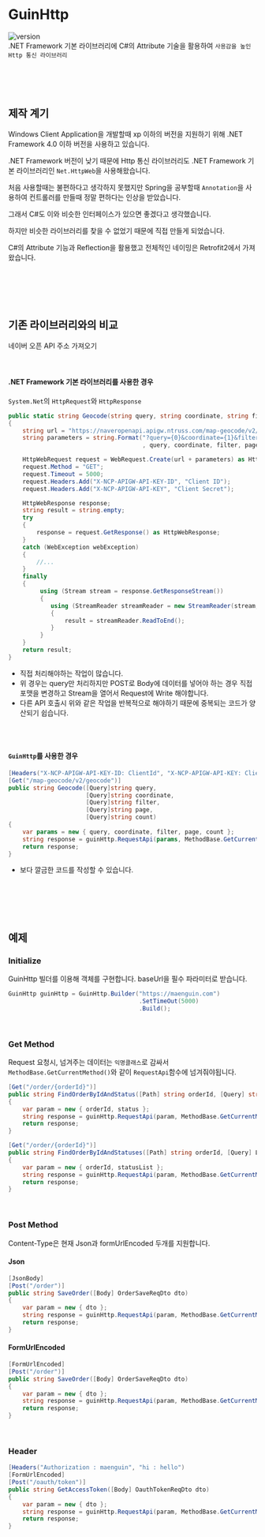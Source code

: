 

# GuinHttp
![version](https://img.shields.io/badge/.NET%20Framework-%3E%3D3.5-blueviolet)  
.NET Framework 기본 라이브러리에 C#의 Attribute 기술을 활용하여 `사용감을 높인 Http 통신 라이브러리`

<br>
<br>
<br>

## 제작 계기

Windows Client Application을 개발할때 xp 이하의 버전을 지원하기 위해 .NET Framework 4.0 이하 버전을 사용하고 있습니다.  

.NET Framework 버전이 낮기 때문에 Http 통신 라이브러리도 .NET Framework 기본 라이브러리인 `Net.HttpWeb`을 사용해왔습니다.  

처음 사용할때는 불편하다고 생각하지 못했지만 Spring을 공부할때 `Annotation`을 사용하여 컨트롤러를 만들때 정말 편하다는 인상을 받았습니다. 

그래서 C#도 이와 비슷한 인터페이스가 있으면 좋겠다고 생각했습니다.  

하지만 비슷한 라이브러리를 찾을 수 없었기 때문에 직접 만들게 되었습니다.  

C#의 Attribute 기능과 Reflection을 활용했고 전체적인 네이밍은 Retrofit2에서 가져왔습니다.  
  
<br>
<br>
<br>
<br>



## 기존 라이브러리와의 비교  
네이버 오픈 API 주소 가져오기  
<br>
<br>
#### .NET Framework 기본 라이브러리를 사용한 경우 
`System.Net`의 `HttpRequest`와 `HttpResponse`  
```c#
public static string Geocode(string query, string coordinate, string filter, string page, string count)
{
    string url = "https://naveropenapi.apigw.ntruss.com/map-geocode/v2/geocode";
    string parameters = string.Format("?query={0}&coordinate={1}&filter={2}&page={3}&count={4}"
                                      , query, coordinate, filter, page, count);

    HttpWebRequest request = WebRequest.Create(url + parameters) as HttpWebRequest;
    request.Method = "GET";
    request.Timeout = 5000;
    request.Headers.Add("X-NCP-APIGW-API-KEY-ID", "Client ID");
    request.Headers.Add("X-NCP-APIGW-API-KEY", "Client Secret");

    HttpWebResponse response;
    string result = string.empty;
    try
    {
        response = request.GetResponse() as HttpWebResponse;
    }
    catch (WebException webException)
    {
        //...
    }
    finally
    {
         using (Stream stream = response.GetResponseStream())
         {
            using (StreamReader streamReader = new StreamReader(stream, Encoding.GetEncoding("UTF-8")))
            {
                result = streamReader.ReadToEnd();
            }
         }
    }
    return result;
}
```
* 직접 처리해야하는 작업이 많습니다.
* 위 경우는 query만 처리하지만 POST로 Body에 데이터를 넣어야 하는 경우 직접 포맷을 변경하고 Stream을 열어서 Request에 Write 해야합니다.
* 다른 API 호출시 위와 같은 작업을 반복적으로 해야하기 때문에 중복되는 코드가 양산되기 쉽습니다.

<br>
<br>

#### `GuinHttp`를 사용한 경우
```c#
[Headers("X-NCP-APIGW-API-KEY-ID: ClientId", "X-NCP-APIGW-API-KEY: ClientSecret")]
[Get("/map-geocode/v2/geocode")]
public string Geocode([Query]string query,
                      [Query]string coordinate,
                      [Query]string filter,
                      [Query]string page,
                      [Query]string count)
{
    var params = new { query, coordinate, filter, page, count };
    string response = guinHttp.RequestApi(params, MethodBase.GetCurrentMethod());
    return response;
}

```
* 보다 깔금한 코드를 작성할 수 있습니다.

<br>
<br>
<br>
<br>

## 예제

### Initialize

GuinHttp 빌더를 이용해 객체를 구현합니다. baseUrl을 필수 파라미터로 받습니다.
```c#
GuinHttp guinHttp = GuinHttp.Builder("https://maenguin.com")
                                     .SetTimeOut(5000)
                                     .Build();
```

<br>

### Get Method
Request 요청시, 넘겨주는 데이터는 `익명클래스`로 감싸서 `MethodBase.GetCurrentMethod()`와 같이 `RequestApi`함수에 넘겨줘야됩니다.

```c#
[Get("/order/{orderId}")]
public string FindOrderByIdAndStatus([Path] string orderId, [Query] string status)
{
    var param = new { orderId, status };
    string response = guinHttp.RequestApi(param, MethodBase.GetCurrentMethod());
    return response;
}
```

```c#
[Get("/order/{orderId}")]
public string FindOrderByIdAndStatuses([Path] string orderId, [Query] List<string> statusList)
{
    var param = new { orderId, statusList };
    string response = guinHttp.RequestApi(param, MethodBase.GetCurrentMethod());
    return response;
}
```

<br>

### Post Method
Content-Type은 현재 Json과 formUrlEncoded 두개를 지원합니다.



#### Json
```c#
[JsonBody]
[Post("/order")]
public string SaveOrder([Body] OrderSaveReqDto dto)
{
    var param = new { dto };
    string response = guinHttp.RequestApi(param, MethodBase.GetCurrentMethod());
    return response;
}
```


#### FormUrlEncoded
```c#
[FormUrlEncoded]
[Post("/order")]
public string SaveOrder([Body] OrderSaveReqDto dto)
{
    var param = new { dto };
    string response = guinHttp.RequestApi(param, MethodBase.GetCurrentMethod());
    return response;
}
```

<br>

### Header
```c#
[Headers("Authorization : maenguin", "hi : hello")
[FormUrlEncoded]
[Post("/oauth/token")]
public string GetAccessToken([Body] OauthTokenReqDto dto)
{
    var param = new { dto };
    string response = guinHttp.RequestApi(param, MethodBase.GetCurrentMethod());
    return response;
}
```






